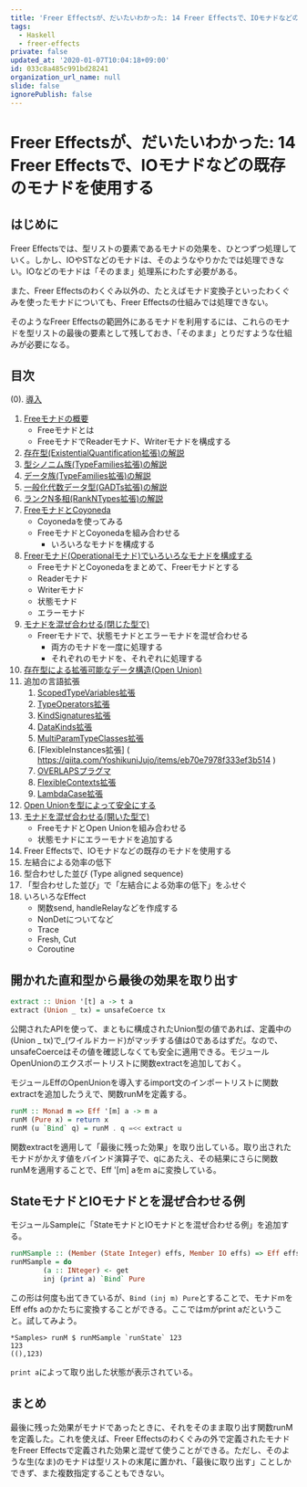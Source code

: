 ```yaml
---
title: 'Freer Effectsが、だいたいわかった: 14 Freer Effectsで、IOモナドなどの既存のモナドを使用する'
tags:
  - Haskell
  - freer-effects
private: false
updated_at: '2020-01-07T10:04:18+09:00'
id: 033c8a485c991bd28241
organization_url_name: null
slide: false
ignorePublish: false
---
```

Freer Effectsが、だいたいわかった: 14 Freer Effectsで、IOモナドなどの既存のモナドを使用する
======================================================================================

はじめに
-------

Freer Effectsでは、型リストの要素であるモナドの効果を、ひとつずつ処理していく。しかし、IOやSTなどのモナドは、そのようなやりかたでは処理できない。IOなどのモナドは「そのまま」処理系にわたす必要がある。

また、Freer Effectsのわくぐみ以外の、たとえばモナド変換子といったわくぐみを使ったモナドについても、Freer Effectsの仕組みでは処理できない。

そのようなFreer Effectsの範囲外にあるモナドを利用するには、これらのモナドを型リストの最後の要素として残しておき、「そのまま」とりだすような仕組みが必要になる。

目次
----

(0). [導入](https://qiita.com/YoshikuniJujo/items/c71644b5af1f5195cbf3)

1. [Freeモナドの概要](https://qiita.com/YoshikuniJujo/items/988ac4b69a27974154fd)
	* Freeモナドとは
	* FreeモナドでReaderモナド、Writerモナドを構成する
2. [存在型(ExistentialQuantification拡張)の解説](
	https://qiita.com/YoshikuniJujo/items/988ac4b69a27974154fd )
3. [型シノニム族(TypeFamilies拡張)の解説](https://qiita.com/YoshikuniJujo/items/17853e423c39409d8dfe)
4. [データ族(TypeFamilies拡張)の解説](https://qiita.com/YoshikuniJujo/items/b3c442d0387a35bfe860)
5. [一般化代数データ型(GADTs拡張)の解説](https://qiita.com/YoshikuniJujo/items/739a1e3abed8c602dba7)
6. [ランクN多相(RankNTypes拡張)の解説](https://qiita.com/YoshikuniJujo/items/4094b5fe5a7a33f3d1e6)
7. [FreeモナドとCoyoneda](https://qiita.com/YoshikuniJujo/items/729ad9830833eacb9d75)
	* Coyonedaを使ってみる
	* FreeモナドとCoyonedaを組み合わせる
		+ いろいろなモナドを構成する
8. [Freerモナド(Operationalモナド)でいろいろなモナドを構成する](
	https://qiita.com/YoshikuniJujo/items/686fedc92fd20ff70ab8 )
	* FreeモナドとCoyonedaをまとめて、Freerモナドとする
	* Readerモナド
	* Writerモナド
	* 状態モナド
	* エラーモナド
9. [モナドを混ぜ合わせる(閉じた型で)](
	https://qiita.com/YoshikuniJujo/items/19a6e9dada698a5ebfb6 )
	* Freerモナドで、状態モナドとエラーモナドを混ぜ合わせる
		+ 両方のモナドを一度に処理する
		+ それぞれのモナドを、それぞれに処理する
10. [存在型による拡張可能なデータ構造(Open Union)](
	https://qiita.com/YoshikuniJujo/items/8dd63c9415ccda20be28 )
11. 追加の言語拡張
	1. [ScopedTypeVariables拡張](
		https://qiita.com/YoshikuniJujo/items/103807ee6692e8c2c48b )
	2. [TypeOperators拡張](
		https://qiita.com/YoshikuniJujo/items/68af70347e61849ccea9 )
	3. [KindSignatures拡張](
		https://qiita.com/YoshikuniJujo/items/0f581acc78d2ba8e3a7c )
	4. [DataKinds拡張](
		https://qiita.com/YoshikuniJujo/items/c06c01f9a2d344ac211f )
	5. [MultiParamTypeClasses拡張](
		https://qiita.com/YoshikuniJujo/items/165460f39f1cae751300 )
	6. [FlexibleInstances拡張] (
		https://qiita.com/YoshikuniJujo/items/eb70e7978f333ef3b514 )
	7. [OVERLAPSプラグマ](https://qiita.com/YoshikuniJujo/items/6b57a2778b04f54cac1e)
	8. [FlexibleContexts拡張](https://qiita.com/YoshikuniJujo/items/a7146d041f88ba00d574)
	9. [LambdaCase拡張](https://qiita.com/YoshikuniJujo/items/7ee3f393871c9d6935af)
12. [Open Unionを型によって安全にする](https://qiita.com/YoshikuniJujo/items/3e7adbbbf0e7f73f669f)
13. [モナドを混ぜ合わせる(開いた型で)](https://qiita.com/YoshikuniJujo/items/29e081fef544e757a7d8)
	* FreeモナドとOpen Unionを組み合わせる
	* 状態モナドにエラーモナドを追加する
14. Freer Effectsで、IOモナドなどの既存のモナドを使用する
15. 左結合による効率の低下
15. 型合わせした並び (Type aligned sequence)
16. 「型合わせした並び」で「左結合による効率の低下」をふせぐ
17. いろいろなEffect
	* 関数send, handleRelayなどを作成する
	* NonDetについてなど
	* Trace
	* Fresh, Cut
	* Coroutine

開かれた直和型から最後の効果を取り出す
----------------------------------

```haskell:src/OpenUnion.hs
extract :: Union '[t] a -> t a
extract (Union _ tx) = unsafeCoerce tx
```

公開されたAPIを使って、まともに構成されたUnion型の値であれば、定義中の(Union _ tx)で_(ワイルドカード)がマッチする値は0であるはずだ。なので、unsafeCoerceはその値を確認しなくても安全に適用できる。モジュールOpenUnionのエクスポートリストに関数extractを追加しておく。

モジュールEffのOpenUnionを導入するimport文のインポートリストに関数extractを追加したうえで、関数runMを定義する。

```haskell:src/Eff.hs
runM :: Monad m => Eff '[m] a -> m a
runM (Pure x) = return x
runM (u `Bind` q) = runM . q =<< extract u
```

関数extractを適用して「最後に残った効果」を取り出している。取り出されたモナドがかえす値をバインド演算子で、qにあたえ、その結果にさらに関数runMを適用することで、Eff '[m] aをm aに変換している。

StateモナドとIOモナドとを混ぜ合わせる例
------------------------------------

モジュールSampleに「StateモナドとIOモナドとを混ぜ合わせる例」を追加する。

```haskell:src/Samples.hs
runMSample :: (Member (State Integer) effs, Member IO effs) => Eff effs ()
runMSample = do
        (a :: INteger) <- get
        inj (print a) `Bind` Pure
```

この形は何度も出てきているが、`Bind (inj m) Pure`とすることで、モナドmをEff effs aのかたちに変換することができる。ここではmがprint aだということ。試してみよう。

```
*Samples> runM $ runMSample `runState` 123
123
((),123)
```

`print a`によって取り出した状態が表示されている。

まとめ
-----

最後に残った効果がモナドであったときに、それをそのまま取り出す関数runMを定義した。これを使えば、Freer Effectsのわくぐみの外で定義されたモナドをFreer Effectsで定義された効果と混ぜて使うことができる。ただし、そのような生(なま)のモナドは型リストの末尾に置かれ、「最後に取り出す」ことしかできず、また複数指定することもできない。
